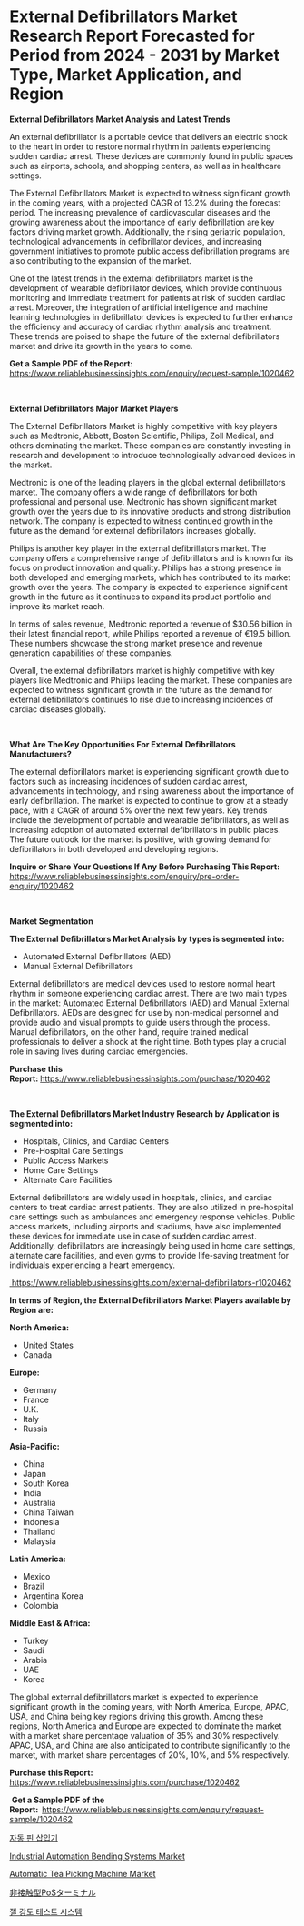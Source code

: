 <p><h1>External Defibrillators Market Research Report Forecasted for Period from 2024 -  2031 by Market Type, Market Application, and Region</h1></p><p><strong>External Defibrillators Market Analysis and Latest Trends</strong></p>
<p><p>An external defibrillator is a portable device that delivers an electric shock to the heart in order to restore normal rhythm in patients experiencing sudden cardiac arrest. These devices are commonly found in public spaces such as airports, schools, and shopping centers, as well as in healthcare settings.</p><p>The External Defibrillators Market is expected to witness significant growth in the coming years, with a projected CAGR of 13.2% during the forecast period. The increasing prevalence of cardiovascular diseases and the growing awareness about the importance of early defibrillation are key factors driving market growth. Additionally, the rising geriatric population, technological advancements in defibrillator devices, and increasing government initiatives to promote public access defibrillation programs are also contributing to the expansion of the market.</p><p>One of the latest trends in the external defibrillators market is the development of wearable defibrillator devices, which provide continuous monitoring and immediate treatment for patients at risk of sudden cardiac arrest. Moreover, the integration of artificial intelligence and machine learning technologies in defibrillator devices is expected to further enhance the efficiency and accuracy of cardiac rhythm analysis and treatment. These trends are poised to shape the future of the external defibrillators market and drive its growth in the years to come.</p></p>
<p><strong>Get a Sample PDF of the Report:&nbsp;</strong> <a href="https://www.reliablebusinessinsights.com/enquiry/request-sample/1020462">https://www.reliablebusinessinsights.com/enquiry/request-sample/1020462</a></p>
<p>&nbsp;</p>
<p><strong>External Defibrillators Major Market Players</strong></p>
<p><p>The External Defibrillators Market is highly competitive with key players such as Medtronic, Abbott, Boston Scientific, Philips, Zoll Medical, and others dominating the market. These companies are constantly investing in research and development to introduce technologically advanced devices in the market. </p><p>Medtronic is one of the leading players in the global external defibrillators market. The company offers a wide range of defibrillators for both professional and personal use. Medtronic has shown significant market growth over the years due to its innovative products and strong distribution network. The company is expected to witness continued growth in the future as the demand for external defibrillators increases globally.</p><p>Philips is another key player in the external defibrillators market. The company offers a comprehensive range of defibrillators and is known for its focus on product innovation and quality. Philips has a strong presence in both developed and emerging markets, which has contributed to its market growth over the years. The company is expected to experience significant growth in the future as it continues to expand its product portfolio and improve its market reach.</p><p>In terms of sales revenue, Medtronic reported a revenue of $30.56 billion in their latest financial report, while Philips reported a revenue of €19.5 billion. These numbers showcase the strong market presence and revenue generation capabilities of these companies.</p><p>Overall, the external defibrillators market is highly competitive with key players like Medtronic and Philips leading the market. These companies are expected to witness significant growth in the future as the demand for external defibrillators continues to rise due to increasing incidences of cardiac diseases globally.</p></p>
<p>&nbsp;</p>
<p><strong>What Are The Key Opportunities For External Defibrillators Manufacturers?</strong></p>
<p><p>The external defibrillators market is experiencing significant growth due to factors such as increasing incidences of sudden cardiac arrest, advancements in technology, and rising awareness about the importance of early defibrillation. The market is expected to continue to grow at a steady pace, with a CAGR of around 5% over the next few years. Key trends include the development of portable and wearable defibrillators, as well as increasing adoption of automated external defibrillators in public places. The future outlook for the market is positive, with growing demand for defibrillators in both developed and developing regions.</p></p>
<p><strong>Inquire or Share Your Questions If Any Before Purchasing This Report:</strong> <a href="https://www.reliablebusinessinsights.com/enquiry/pre-order-enquiry/1020462">https://www.reliablebusinessinsights.com/enquiry/pre-order-enquiry/1020462</a></p>
<p>&nbsp;</p>
<p><strong>Market Segmentation</strong></p>
<p><strong>The External Defibrillators Market Analysis by types is segmented into:</strong></p>
<p><ul><li>Automated External Defibrillators (AED)</li><li>Manual External Defibrillators</li></ul></p>
<p><p>External defibrillators are medical devices used to restore normal heart rhythm in someone experiencing cardiac arrest. There are two main types in the market: Automated External Defibrillators (AED) and Manual External Defibrillators. AEDs are designed for use by non-medical personnel and provide audio and visual prompts to guide users through the process. Manual defibrillators, on the other hand, require trained medical professionals to deliver a shock at the right time. Both types play a crucial role in saving lives during cardiac emergencies.</p></p>
<p><strong>Purchase this Report:&nbsp;</strong><a href="https://www.reliablebusinessinsights.com/purchase/1020462">https://www.reliablebusinessinsights.com/purchase/1020462</a></p>
<p>&nbsp;</p>
<p><strong>The External Defibrillators Market Industry Research by Application is segmented into:</strong></p>
<p><ul><li>Hospitals, Clinics, and Cardiac Centers</li><li>Pre-Hospital Care Settings</li><li>Public Access Markets</li><li>Home Care Settings</li><li>Alternate Care Facilities</li></ul></p>
<p><p>External defibrillators are widely used in hospitals, clinics, and cardiac centers to treat cardiac arrest patients. They are also utilized in pre-hospital care settings such as ambulances and emergency response vehicles. Public access markets, including airports and stadiums, have also implemented these devices for immediate use in case of sudden cardiac arrest. Additionally, defibrillators are increasingly being used in home care settings, alternate care facilities, and even gyms to provide life-saving treatment for individuals experiencing a heart emergency.</p></p>
<p><a href="https://www.reliablebusinessinsights.com/external-defibrillators-r1020462">&nbsp;https://www.reliablebusinessinsights.com/external-defibrillators-r1020462</a></p>
<p><strong>In terms of Region, the External Defibrillators Market Players available by Region are:</strong></p>
<p>
    <p> <strong> North America: </strong>
        <ul>
            <li>United States</li>
            <li>Canada</li>
        </ul>
        </p> 
    <p> <strong> Europe: </strong>
        <ul>
            <li>Germany</li>
            <li>France</li>
            <li>U.K.</li>
            <li>Italy</li>
            <li>Russia</li>
        </ul>
        </p> 
    <p> <strong> Asia-Pacific: </strong>
        <ul>
            <li>China</li>
            <li>Japan</li>
            <li>South Korea</li>
            <li>India</li>
            <li>Australia</li>
            <li>China Taiwan</li>
            <li>Indonesia</li>
            <li>Thailand</li>
            <li>Malaysia</li>
        </ul>
        </p> 
    <p> <strong> Latin America: </strong>
        <ul>
            <li>Mexico</li>
            <li>Brazil</li>
            <li>Argentina Korea</li>
            <li>Colombia</li>
        </ul>
        </p> 
    <p> <strong> Middle East & Africa: </strong>
        <ul>
            <li>Turkey</li>
            <li>Saudi</li>
            <li>Arabia</li>
            <li>UAE</li>
            <li>Korea</li>
        </ul>
    </p>
    </p>
<p><p>The global external defibrillators market is expected to experience significant growth in the coming years, with North America, Europe, APAC, USA, and China being key regions driving this growth. Among these regions, North America and Europe are expected to dominate the market with a market share percentage valuation of 35% and 30% respectively. APAC, USA, and China are also anticipated to contribute significantly to the market, with market share percentages of 20%, 10%, and 5% respectively.</p></p>
<p><strong>Purchase this Report: </strong><a href="https://www.reliablebusinessinsights.com/purchase/1020462">https://www.reliablebusinessinsights.com/purchase/1020462</a></p>
<p>&nbsp;<strong>Get a Sample PDF of the Report:&nbsp;&nbsp;</strong><a href="https://www.reliablebusinessinsights.com/enquiry/request-sample/1020462">https://www.reliablebusinessinsights.com/enquiry/request-sample/1020462</a></p>
<p><strong></strong></p>
<p><p><a href="https://github.com/JeromeRtyau89966/Market-Research-Report-List-2/blob/main/5160628181064.md">자동 핀 삽입기</a></p><p><a href="https://github.com/ChiragRP21/Market-Research-Report-List-5/blob/main/industrial-automation-bending-systems-market.md">Industrial Automation Bending Systems Market</a></p><p><a href="https://github.com/cecuraprangm/Market-Research-Report-List-3/blob/main/automatic-tea-picking-machine-market.md">Automatic Tea Picking Machine Market</a></p><p><a href="https://github.com/CarlieShields/Market-Research-Report-List-1/blob/main/5771793167633.md">非接触型PoSターミナル</a></p><p><a href="https://github.com/hook46569/Market-Research-Report-List-2/blob/main/7495021181065.md">젤 강도 테스트 시스템</a></p></p>